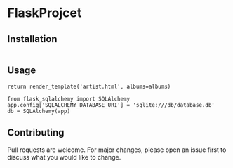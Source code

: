 # FlaskProjcet

## Installation
```pip install -r requirements.txt
```

## Usage

```from flask import Flask, render_template, request, url_for, flash, redirect, Response
return render_template('artist.html', albums=albums)

from flask_sqlalchemy import SQLAlchemy
app.config['SQLALCHEMY_DATABASE_URI'] = 'sqlite:///db/database.db'
db = SQLAlchemy(app)

```

## Contributing
Pull requests are welcome. For major changes, please open an issue first to discuss what you would like to change.
